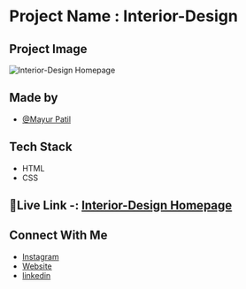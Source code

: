# Project Name : Interior-Design 

## Project Image 

![Interior-Design Homepage](https://i.ibb.co/D7QkxVB/screencapture-file-C-Users-mayur-Desktop-INeuron-Web-Deve-ALL-Projects-ZIP-File-Project10-Interior-D.png)

## Made by 

- [@Mayur Patil](https://github.com/Mayurpatillll)

## Tech Stack

* HTML
* CSS

## 🔗Live Link -: [Interior-Design Homepage](https://mayurpatillll.github.io/Interior-Design-Homepage/)


## Connect With Me

 * [Instagram ](https://www.instagram.com/iam.mayurpatil/)
 * [Website ](https://mayurpatil.online)
 * [linkedin](linkedin.com/in/mayur-patil-715878245/)


